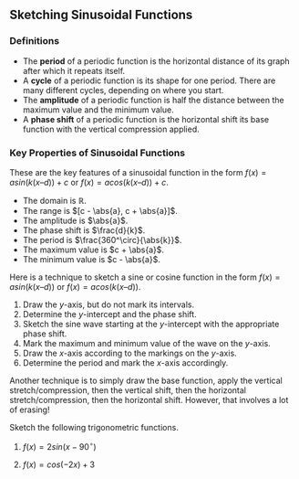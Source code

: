 Sketching Sinusoidal Functions
-------

### Definitions

* The **period** of a periodic function is the horizontal distance of its graph after which it repeats itself.
* A **cycle** of a periodic function is its shape for one period. There are many different cycles, depending on where you start.
* The **amplitude** of a periodic function is half the distance between the maximum value and the minimum value.
* A **phase shift** of a periodic function is the horizontal shift its base function with the vertical compression applied.


### Key Properties of Sinusoidal Functions

These are the key features of a sinusoidal function in the form $f(x) = asin(k(x – d)) + c$ or $f(x) = acos(k(x – d)) + c$.

* The domain is $\mathbb{R}$.
* The range is $[c - \abs{a}, c + \abs{a}]$.
* The amplitude is $\abs{a}$.
* The phase shift is $\frac{d}{k}$.
* The period is $\frac{360^\circ}{\abs{k}}$.
* The maximum value is $c + \abs{a}$.
* The minimum value is $c - \abs{a}$.

Here is a technique to sketch a sine or cosine function in the form $f(x) = asin(k(x – d))$ or $f(x) = acos(k(x – d))$.

1. Draw the $y$-axis, but do not mark its intervals.
2. Determine the $y$-intercept and the phase shift.
3. Sketch the sine wave starting at the $y$-intercept with the appropriate phase shift.
4. Mark the maximum and minimum value of the wave on the $y$-axis.
5. Draw the $x$-axis according to the markings on the $y$-axis.
6. Determine the period and mark the $x$-axis accordingly.

Another technique is to simply draw the base function, apply the vertical stretch/compression, then the vertical shift, then the horizontal stretch/compression, then the horizontal shift. However, that involves a lot of erasing!

Sketch the following trigonometric functions.

1. $f(x) = 2sin(x - 90^\circ)$

2. $f(x) = cos(-2x) + 3$
